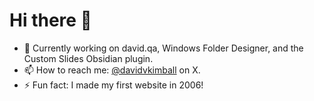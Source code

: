 # Hi there 👋

- 🔧 Currently working on david.qa, Windows Folder Designer, and the Custom Slides Obsidian plugin.
- 📫 How to reach me: [@davidvkimball](http://x.com/davidvkimball) on X.
- ⚡ Fun fact: I made my first website in 2006!

